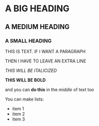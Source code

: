 # A BIG HEADING

## A MEDIUM HEADING

### A SMALL HEADING

THIS IS TEXT. IF I WANT A PARAGRAPH 

THEN I HAVE TO LEAVE AN EXTRA LINE

*THIS WILL BE ITALICIZED*

**THIS WILL BE BOLD**

and you can **do this** in the *middle* of text too

You can make lists:
* item 1
* item 2
* item 3
